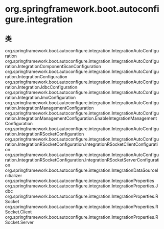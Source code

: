 # org.springframework.boot.autoconfigure.integration

## 类

org.springframework.boot.autoconfigure.integration.IntegrationAutoConfiguration
org.springframework.boot.autoconfigure.integration.IntegrationAutoConfiguration.IntegrationComponentScanConfiguration
org.springframework.boot.autoconfigure.integration.IntegrationAutoConfiguration.IntegrationConfiguration
org.springframework.boot.autoconfigure.integration.IntegrationAutoConfiguration.IntegrationJdbcConfiguration
org.springframework.boot.autoconfigure.integration.IntegrationAutoConfiguration.IntegrationJmxConfiguration
org.springframework.boot.autoconfigure.integration.IntegrationAutoConfiguration.IntegrationManagementConfiguration
org.springframework.boot.autoconfigure.integration.IntegrationAutoConfiguration.IntegrationManagementConfiguration.EnableIntegrationManagementConfiguration
org.springframework.boot.autoconfigure.integration.IntegrationAutoConfiguration.IntegrationRSocketConfiguration
org.springframework.boot.autoconfigure.integration.IntegrationAutoConfiguration.IntegrationRSocketConfiguration.IntegrationRSocketClientConfiguration
org.springframework.boot.autoconfigure.integration.IntegrationAutoConfiguration.IntegrationRSocketConfiguration.IntegrationRSocketServerConfiguration
org.springframework.boot.autoconfigure.integration.IntegrationDataSourceInitializer
org.springframework.boot.autoconfigure.integration.IntegrationProperties
org.springframework.boot.autoconfigure.integration.IntegrationProperties.Jdbc
org.springframework.boot.autoconfigure.integration.IntegrationProperties.RSocket
org.springframework.boot.autoconfigure.integration.IntegrationProperties.RSocket.Client
org.springframework.boot.autoconfigure.integration.IntegrationProperties.RSocket.Server




